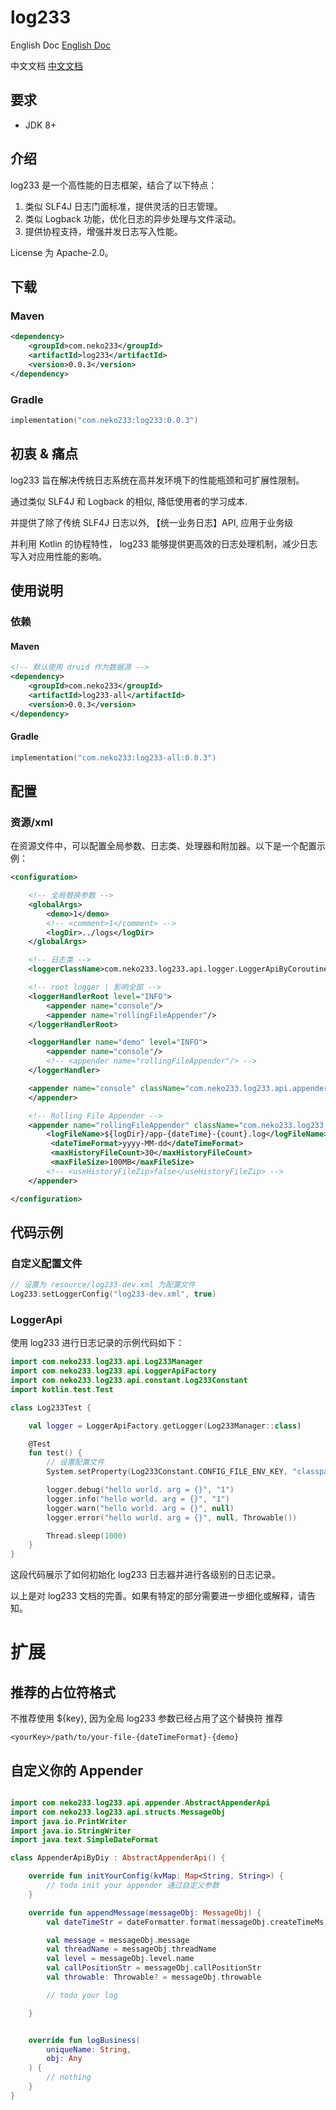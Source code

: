 # log233


English Doc [English Doc](./README-en)

中文文档 [中文文档](./README)

## 要求

- JDK 8+

## 介绍

log233 是一个高性能的日志框架，结合了以下特点：

1. 类似 SLF4J 日志门面标准，提供灵活的日志管理。
2. 类似 Logback 功能，优化日志的异步处理与文件滚动。
3. 提供协程支持，增强并发日志写入性能。

License 为 Apache-2.0。

## 下载

### Maven

```xml
<dependency>
    <groupId>com.neko233</groupId>
    <artifactId>log233</artifactId>
    <version>0.0.3</version>
</dependency>
```

### Gradle

```kotlin
implementation("com.neko233:log233:0.0.3")
```

## 初衷 & 痛点

log233 旨在解决传统日志系统在高并发环境下的性能瓶颈和可扩展性限制。

通过类似 SLF4J 和 Logback 的相似, 降低使用者的学习成本.

并提供了除了传统 SLF4J 日志以外, 【统一业务日志】API, 应用于业务级

并利用 Kotlin 的协程特性， log233 能够提供更高效的日志处理机制，减少日志写入对应用性能的影响。

## 使用说明

### 依赖

#### Maven

```xml
<!-- 默认使用 druid 作为数据源 -->
<dependency>
    <groupId>com.neko233</groupId>
    <artifactId>log233-all</artifactId>
    <version>0.0.3</version>
</dependency>
```

#### Gradle

```kotlin
implementation("com.neko233:log233-all:0.0.3")
```

## 配置

### 资源/xml

在资源文件中，可以配置全局参数、日志类、处理器和附加器。以下是一个配置示例：

```xml
<configuration>

    <!-- 全局替换参数 -->
    <globalArgs>
        <demo>1</demo>
        <!-- <comment>1</comment> -->
        <logDir>../logs</logDir>
    </globalArgs>

    <!-- 日志类 -->
    <loggerClassName>com.neko233.log233.api.logger.LoggerApiByCoroutine</loggerClassName>

    <!-- root logger | 影响全部 -->
    <loggerHandlerRoot level="INFO">
        <appender name="console"/>
        <appender name="rollingFileAppender"/>
    </loggerHandlerRoot>

    <loggerHandler name="demo" level="INFO">
        <appender name="console"/>
        <!-- <appender name="rollingFileAppender"/> -->
    </loggerHandler>

    <appender name="console" className="com.neko233.log233.api.appender.imp.AppenderApiByConsole">
    </appender>

    <!-- Rolling File Appender -->
    <appender name="rollingFileAppender" className="com.neko233.log233.appender.impl.file.AppenderApiByRollingFile">
        <logFileName>${logDir}/app-{dateTime}-{count}.log</logFileName>
         <dateTimeFormat>yyyy-MM-dd</dateTimeFormat> 
         <maxHistoryFileCount>30</maxHistoryFileCount> 
         <maxFileSize>100MB</maxFileSize> 
        <!-- <useHistoryFileZip>false</useHistoryFileZip> -->
    </appender>

</configuration>
```

## 代码示例
### 自定义配置文件
```kotlin
// 设置为 resource/log233-dev.xml 为配置文件
Log233.setLoggerConfig("log233-dev.xml", true)

```

### LoggerApi

使用 log233 进行日志记录的示例代码如下：

```kotlin
import com.neko233.log233.api.Log233Manager
import com.neko233.log233.api.LoggerApiFactory
import com.neko233.log233.api.constant.Log233Constant
import kotlin.test.Test

class Log233Test {

    val logger = LoggerApiFactory.getLogger(Log233Manager::class)

    @Test
    fun test() {
        // 设置配置文件
        System.setProperty(Log233Constant.CONFIG_FILE_ENV_KEY, "classpath:log233-default.xml");

        logger.debug("hello world. arg = {}", "1")
        logger.info("hello world. arg = {}", "1")
        logger.warn("hello world. arg = {}", null)
        logger.error("hello world. arg = {}", null, Throwable())

        Thread.sleep(1000)
    }
}
```

这段代码展示了如何初始化 log233 日志器并进行各级别的日志记录。

以上是对 log233 文档的完善。如果有特定的部分需要进一步细化或解释，请告知。

# 扩展
## 推荐的占位符格式
不推荐使用 ${key}, 因为全局 log233 参数已经占用了这个替换符
推荐
```text
<yourKey>/path/to/your-file-{dateTimeFormat}-{demo}
```

## 自定义你的 Appender

```kotlin

import com.neko233.log233.api.appender.AbstractAppenderApi
import com.neko233.log233.api.structs.MessageObj
import java.io.PrintWriter
import java.io.StringWriter
import java.text.SimpleDateFormat

class AppenderApiByDiy : AbstractAppenderApi() {

    override fun initYourConfig(kvMap: Map<String, String>) {
        // todo init your appender 通过自定义参数
    }

    override fun appendMessage(messageObj: MessageObj) {
        val dateTimeStr = dateFormatter.format(messageObj.createTimeMs)

        val message = messageObj.message
        val threadName = messageObj.threadName
        val level = messageObj.level.name
        val callPositionStr = messageObj.callPositionStr
        val throwable: Throwable? = messageObj.throwable

        // todo your log 

    }


    override fun logBusiness(
        uniqueName: String,
        obj: Any
    ) {
        // nothing
    }
}
```
